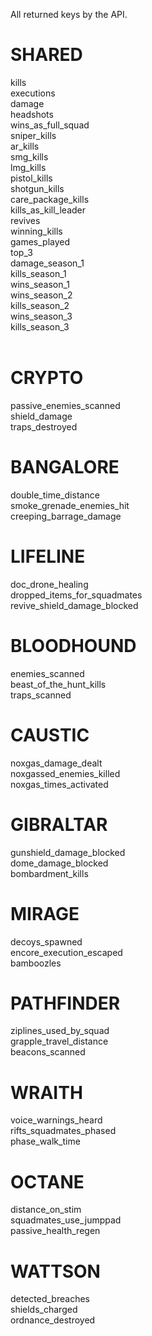 All returned keys by the API.

# SHARED
kills<br/>
executions<br/>
damage<br/>
headshots<br/>
wins_as_full_squad<br/>
sniper_kills<br/>
ar_kills<br/>
smg_kills<br/>
lmg_kills<br/>
pistol_kills<br/>
shotgun_kills<br/>
care_package_kills<br/>
kills_as_kill_leader<br/>
revives<br/>
winning_kills<br/>
games_played<br/>
top_3<br/>
damage_season_1<br/>
kills_season_1<br/>
wins_season_1<br/>
wins_season_2<br/>
kills_season_2<br/>
wins_season_3<br/>
kills_season_3<br/>
<br/>
# CRYPTO
passive_enemies_scanned<br/>
shield_damage<br/>
traps_destroyed<br/>

# BANGALORE
double_time_distance<br/>
smoke_grenade_enemies_hit<br/>
creeping_barrage_damage<br/>

# LIFELINE
doc_drone_healing<br/>
dropped_items_for_squadmates<br/>
revive_shield_damage_blocked<br/>

# BLOODHOUND
enemies_scanned<br/>
beast_of_the_hunt_kills<br/>
traps_scanned<br/>

# CAUSTIC
noxgas_damage_dealt<br/>
noxgassed_enemies_killed<br/>
noxgas_times_activated<br/>

# GIBRALTAR
gunshield_damage_blocked<br/>
dome_damage_blocked<br/>
bombardment_kills<br/>

# MIRAGE
decoys_spawned<br/>
encore_execution_escaped<br/>
bamboozles<br/>

# PATHFINDER
ziplines_used_by_squad<br/>
grapple_travel_distance<br/>
beacons_scanned<br/>

# WRAITH
voice_warnings_heard<br/>
rifts_squadmates_phased<br/>
phase_walk_time<br/>

# OCTANE
distance_on_stim<br/>
squadmates_use_jumppad<br/>
passive_health_regen<br/>

# WATTSON
detected_breaches<br/>
shields_charged<br/>
ordnance_destroyed<br/>
